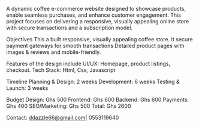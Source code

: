 
A dynamic coffee e-commerce website designed to showcase products, enable seamless purchases, and enhance customer engagement. This project focuses on delivering a responsive, visually appealing online store with secure transactions and a subscription model.

Objectives
This a built responsive, visually appealing coffee store.
It secure payment gateways for smooth transactions
Detailed product pages with images & reviews and mobile-friendly.

Features of the design include
  UI/UX: Homepage, product listings, checkout.
  Tech Stack: Html, Css, Javascript

Timeline
 Planning & Design: 2 weeks
 Development: 6 weeks
 Testing & Launch: 3 weeks

Budget
  Design: Ghs 500
  Frontend: Ghs 600
  Backend: Ghs 600
  Payments: Ghs 400 
  SEO/Marketing: Ghs 500
  Total: Ghs 2600

Contact: ddazzle66@gmail.com| 0553119640 

